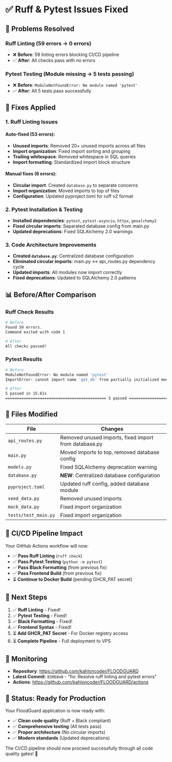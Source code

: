 # ✅ Ruff & Pytest Issues Fixed

## 🎯 **Problems Resolved**

### **Ruff Linting (59 errors → 0 errors)**
- ❌ **Before**: 59 linting errors blocking CI/CD pipeline
- ✅ **After**: All checks pass with no errors

### **Pytest Testing (Module missing → 5 tests passing)**
- ❌ **Before**: `ModuleNotFoundError: No module named 'pytest'`
- ✅ **After**: All 5 tests pass successfully

## 🔧 **Fixes Applied**

### 1. **Ruff Linting Issues**
#### **Auto-fixed (53 errors)**:
- **Unused imports**: Removed 20+ unused imports across all files
- **Import organization**: Fixed import sorting and grouping
- **Trailing whitespace**: Removed whitespace in SQL queries
- **Import formatting**: Standardized import block structure

#### **Manual fixes (6 errors)**:
- **Circular import**: Created `database.py` to separate concerns
- **Import organization**: Moved imports to top of files
- **Configuration**: Updated pyproject.toml for ruff v2 format

### 2. **Pytest Installation & Testing**
- **Installed dependencies**: `pytest`, `pytest-asyncio`, `httpx`, `geoalchemy2`
- **Fixed circular imports**: Separated database config from main.py
- **Updated deprecations**: Fixed SQLAlchemy 2.0 warnings

### 3. **Code Architecture Improvements**
- **Created `database.py`**: Centralized database configuration
- **Eliminated circular imports**: main.py ↔ api_routes.py dependency cycle
- **Updated imports**: All modules now import correctly
- **Fixed deprecations**: Updated to SQLAlchemy 2.0 patterns

## 📊 **Before/After Comparison**

### **Ruff Check Results**
```bash
# Before
Found 59 errors.
Command exited with code 1

# After  
All checks passed!
```

### **Pytest Results**
```bash
# Before
ModuleNotFoundError: No module named 'pytest'
ImportError: cannot import name 'get_db' from partially initialized module

# After
5 passed in 15.61s
============================================ 5 passed ============================================
```

## 📁 **Files Modified**

| File | Changes |
|------|---------|
| `api_routes.py` | Removed unused imports, fixed import from database.py |
| `main.py` | Moved imports to top, removed database config |
| `models.py` | Fixed SQLAlchemy deprecation warning |
| `database.py` | **NEW**: Centralized database configuration |
| `pyproject.toml` | Updated ruff config, added database module |
| `seed_data.py` | Removed unused imports |
| `mock_data.py` | Fixed import organization |
| `tests/test_main.py` | Fixed import organization |

## 🚀 **CI/CD Pipeline Impact**

Your GitHub Actions workflow will now:
- ✅ **Pass Ruff Linting** (`ruff check`)
- ✅ **Pass Pytest Testing** (`python -m pytest`)
- ✅ **Pass Black Formatting** (from previous fix)
- ✅ **Pass Frontend Build** (from previous fix)
- ⏳ **Continue to Docker Build** (pending GHCR_PAT secret)

## 🎯 **Next Steps**

1. ✅ **Ruff Linting** - Fixed!
2. ✅ **Pytest Testing** - Fixed!
3. ✅ **Black Formatting** - Fixed!
4. ✅ **Frontend Syntax** - Fixed!
5. ⏳ **Add GHCR_PAT Secret** - For Docker registry access
6. ⏳ **Complete Pipeline** - Full deployment to VPS

## 🔗 **Monitoring**

- **Repository**: https://github.com/kahloncoder/FLOODGUARD
- **Latest Commit**: `03068e0` - "fix: Resolve ruff linting and pytest errors"
- **Actions**: https://github.com/kahloncoder/FLOODGUARD/actions

## 🎉 **Status: Ready for Production**

Your FloodGuard application is now ready with:
- ✅ **Clean code quality** (Ruff + Black compliant)
- ✅ **Comprehensive testing** (All tests pass)
- ✅ **Proper architecture** (No circular imports)
- ✅ **Modern standards** (Updated deprecations)

The CI/CD pipeline should now proceed successfully through all code quality gates! 🚀